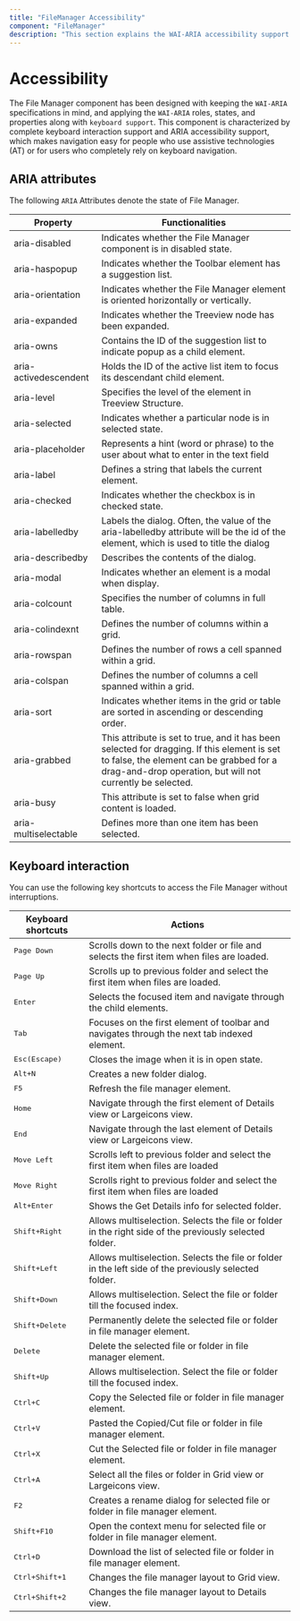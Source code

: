 ```yaml
---
title: "FileManager Accessibility"
component: "FileManager"
description: "This section explains the WAI-ARIA accessibility support of the Syncfusion  filemanager control."
---
```


# Accessibility

The File Manager component has been designed with keeping the `WAI-ARIA` specifications in mind, and applying the `WAI-ARIA` roles, states, and properties along with `keyboard support`. This component is characterized by complete keyboard interaction support and ARIA accessibility support, which makes navigation easy for people who use assistive technologies (AT) or for users who completely rely on keyboard navigation.

## ARIA attributes

 The following `ARIA` Attributes denote the state of File Manager.

 | **Property** | **Functionalities** |
| --- | --- |
| aria-disabled | Indicates whether the File Manager component is in disabled state.|
| aria-haspopup | Indicates whether the Toolbar element has a suggestion list. |
| aria-orientation | Indicates whether the File Manager element is oriented horizontally or vertically. |
| aria-expanded | Indicates whether the Treeview node has been expanded. |
| aria-owns | Contains the ID of the suggestion list to indicate popup as a child element. |
| aria-activedescendent | Holds the ID of the active list item to focus its descendant child element. |
| aria-level | Specifies the level of the element in Treeview Structure. |
| aria-selected | Indicates whether a particular node is in selected state. |
| aria-placeholder | Represents a hint (word or phrase) to the user about what to enter in the text field |
| aria-label |  Defines a string that labels the current element. |
| aria-checked | Indicates whether the checkbox is in checked state. |
| aria-labelledby | Labels the dialog. Often, the value of the aria-labelledby attribute will be the id of the element, which is used to title the dialog |
| aria-describedby | Describes the contents of the dialog. |
| aria-modal | Indicates whether an element is a modal when display. |
| aria-colcount | Specifies the number of columns in full table. |
| aria-colindexnt | Defines the number of columns within a grid. |
| aria-rowspan | Defines the number of rows a cell spanned within a grid. |
| aria-colspan | Defines the number of columns a cell spanned within a grid. |
| aria-sort | Indicates whether items in the grid or table are sorted in ascending or descending order. |
| aria-grabbed | This attribute is set to true, and it has been selected for dragging. If this element is set to false, the element can be grabbed for a drag-and-drop operation, but will not currently be selected. |
| aria-busy | This attribute is set to false when grid content is loaded. |
| aria-multiselectable | Defines more than one item has been selected. |

## Keyboard interaction

You can use the following key shortcuts to access the File Manager without interruptions.

| **Keyboard shortcuts** | **Actions** |
| --- | --- |
| <kbd>Page Down</kbd> | Scrolls down to the next folder or file and selects the first item when files are loaded. |
| <kbd>Page Up</kbd> | Scrolls up to previous folder and select the first item when files are loaded. |
| <kbd>Enter</kbd> | Selects the focused item and navigate through the child elements. |
| <kbd>Tab</kbd> | Focuses on the first element of toolbar and navigates through the next tab indexed element. |
| <kbd>Esc(Escape)</kbd> | Closes the image when it is in open state. |
| <kbd>Alt+N</kbd> | Creates a new folder dialog.|
| <kbd>F5</kbd> | Refresh the file manager element. |
| <kbd>Home</kbd> | Navigate through the first element of Details view or Largeicons view. |
| <kbd>End</kbd> | Navigate through the last element of Details view or Largeicons view. |
| <kbd>Move Left</kbd> | Scrolls left to previous folder and select the first item when files are loaded |
| <kbd>Move Right</kbd> | Scrolls right to previous folder and select the first item when files are loaded |
| <kbd>Alt+Enter</kbd> | Shows the Get Details info for selected folder. |
| <kbd>Shift+Right</kbd> | Allows multiselection. Selects the file or folder in the right side of the previously selected folder. |
| <kbd>Shift+Left</kbd> | Allows multiselection. Selects the file or folder in the left side of the previously selected folder. |
| <kbd>Shift+Down</kbd> | Allows multiselection. Select the file or folder till the focused index. |
| <kbd>Shift+Delete</kbd> | Permanently delete the selected file or folder in file manager element. |
| <kbd>Delete</kbd> | Delete the selected file or folder in file manager element. |
| <kbd>Shift+Up</kbd> | Allows multiselection. Select the file or folder till the focused index. |
| <kbd>Ctrl+C</kbd> | Copy the Selected file or folder in file manager element. |
| <kbd>Ctrl+V</kbd> | Pasted the Copied/Cut file or folder in file manager element. |
| <kbd>Ctrl+X</kbd> | Cut the Selected file or folder in file manager element. |
| <kbd>Ctrl+A</kbd> | Select all the files or folder in Grid view or Largeicons view. |
| <kbd>F2</kbd> | Creates a rename dialog for selected file or folder in file manager element. |
| <kbd>Shift+F10</kbd> | Open the context menu for selected file or folder in file manager element. |
| <kbd>Ctrl+D</kbd> | Download the list of selected file or folder in file manager element. |
| <kbd>Ctrl+Shift+1</kbd> | Changes the file manager layout to Grid view. |
| <kbd>Ctrl+Shift+2</kbd> | Changes the file manager layout to Details view. |